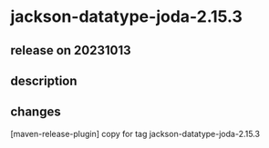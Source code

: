 # jackson-datatype-joda-2.15.3

## release on 20231013

## description

## changes

[maven-release-plugin] copy for tag jackson-datatype-joda-2.15.3

